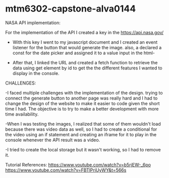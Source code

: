 # mtm6302-capstone-alva0144

NASA API implementation:

For the implementation of the API I created a key in the https://api.nasa.gov/

- With this key I went to my javascript document and I created an event listener for the button that would generate the image. also, a declared a const for the date picker and assigned it to a value input in the html-

- After that, I linked the URL and created a fetch function to retrieve the data using get element by id to get the the different features I wanted to display in the console.

CHALLENGES:

-I faced multiple challenges with the implementation of the design. trying to connect the generate button to another page was really hard and I had to change the design of the website to make it easier to code given the short time I had. The objective is to try to make a better development with more time availability.

-When I was testing the images, I realized that some of them wouldn't load because there was video data as well, so I had to create a conditional for the video using an if statement and creating an iframe for it to play in the console whenever the API result was a video.

-I tried to create the local storage but it wasn't working, so I had to remove it.

Tutorial References:
https://www.youtube.com/watch?v=b5rjEW-_6po
https://www.youtube.com/watch?v=FBTlPriUyWY&t=566s
